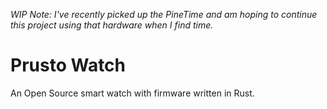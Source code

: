 *WIP*
*Note: I've recently picked up the PineTime and am hoping to continue this project using that hardware when I find time.*

# Prusto Watch
An Open Source smart watch with firmware written in Rust.
